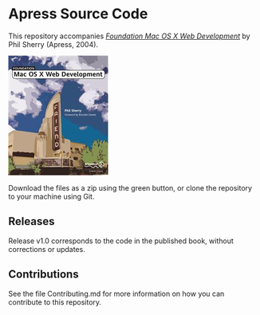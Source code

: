 # Apress Source Code

This repository accompanies [*Foundation Mac OS X Web Development*](http://www.apress.com/9781590593363) by Phil Sherry (Apress, 2004).

![Cover image](9781590593363.jpg)

Download the files as a zip using the green button, or clone the repository to your machine using Git.

## Releases

Release v1.0 corresponds to the code in the published book, without corrections or updates.

## Contributions

See the file Contributing.md for more information on how you can contribute to this repository.

